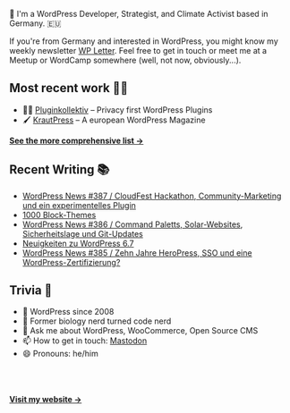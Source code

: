 👋 I'm a WordPress Developer, Strategist, and Climate Activist based in Germany. 🇪🇺

If you're from Germany and interested in WordPress, you might know my weekly newsletter [WP Letter](https://wpletter.de/). Feel free to get in touch or meet me at a Meetup or WordCamp somewhere (well, not now, obviously...).


## Most recent work 👷‍♂️

- 👨‍💻 [Pluginkollektiv](https://github.com/pluginkollektiv) – Privacy first WordPress Plugins
- 🖌️ [KrautPress](https://kraut.press) – A european WordPress Magazine

**[See the more comprehensive list &rarr;](https://simonkraft.com/what-i-do)**


## Recent Writing 📚

<!-- BLOG-POST-LIST:START -->
- [WordPress News #387 / CloudFest Hackathon, Community-Marketing und ein experimentelles Plugin](https://feed.kraut.press/link/14399/16874335/387)
- [1000 Block-Themes](https://www.wppodcast.de/podcast/1000-block-themes/)
- [WordPress News #386 / Command Paletts, Solar-Websites, Sicherheitslage und Git-Updates](https://feed.kraut.press/link/14399/16866993/386)
- [Neuigkeiten zu WordPress 6.7](https://www.wppodcast.de/podcast/neuigkeiten-zu-wordpress-6-7/)
- [WordPress News #385 / Zehn Jahre HeroPress, SSO und eine WordPress-Zertifizierung?](https://feed.kraut.press/link/14399/16860829/385)
<!-- BLOG-POST-LIST:END -->


## Trivia 🤪

- 👴 WordPress since 2008
- 🌱 Former biology nerd turned code nerd
- 💬 Ask me about WordPress, WooCommerce, Open Source CMS
- 📫 How to get in touch: [Mastodon](https://dewp.space/@simon)
- 😄 Pronouns: he/him

<br/><br/><br/>
**[Visit my website &rarr;](https://simonkraft.com/hi)**
